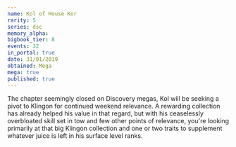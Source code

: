 ```yaml
---
name: Kol of House Kor
rarity: 5
series: dsc
memory_alpha:
bigbook_tier: 8
events: 32
in_portal: true
date: 31/01/2019
obtained: Mega
mega: true
published: true
---
```


The chapter seemingly closed on Discovery megas, Kol will be seeking a pivot to Klingon for continued weekend relevance. A rewarding collection has already helped his value in that regard, but with his ceaselessly overbloated skill set in tow and few other points of relevance, you're looking primarily at that big Klingon collection and one or two traits to supplement whatever juice is left in his surface level ranks.
